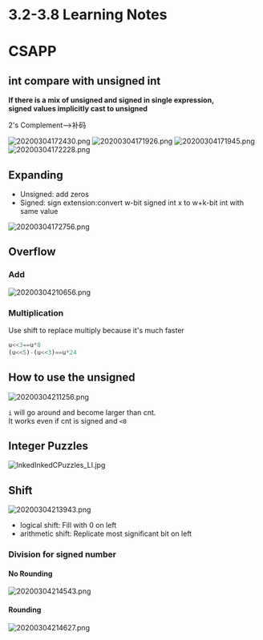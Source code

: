 # 3.2-3.8 Learning Notes
# CSAPP
## int compare with unsigned int
__If there is a mix	of unsigned and	signed	in	single	expression,		
signed	values	implicitly	cast	to	unsigned__

2's Complement-->补码

![20200304172430.png](https://raw.githubusercontent.com/doutv/Picbed/master/img/20200304172430.png)
![20200304171926.png](https://raw.githubusercontent.com/doutv/Picbed/master/img/20200304171926.png)
![20200304171945.png](https://raw.githubusercontent.com/doutv/Picbed/master/img/20200304171945.png)
![20200304172228.png](https://raw.githubusercontent.com/doutv/Picbed/master/img/20200304172228.png)
## Expanding
+ Unsigned: add zeros
+ Signed: sign extension:convert w-bit signed int x to w+k-bit int with same value

![20200304172756.png](https://raw.githubusercontent.com/doutv/Picbed/master/img/20200304172756.png)

## Overflow
### Add
![20200304210656.png](https://raw.githubusercontent.com/doutv/Picbed/master/img/20200304210656.png)
### Multiplication
Use shift to replace multiply because it's much faster
```python
u<<3==u*8
(u<<5)-(u<<3)==u*24
```

## How to use the unsigned
![20200304211256.png](https://raw.githubusercontent.com/doutv/Picbed/master/img/20200304211256.png)

`i` will go around and become larger than cnt.  
It works even if cnt is signed and `<0`

## Integer Puzzles
![InkedInkedCPuzzles_LI.jpg](https://raw.githubusercontent.com/doutv/Picbed/master/img/InkedInkedCPuzzles_LI.jpg)

## Shift
![20200304213943.png](https://raw.githubusercontent.com/doutv/Picbed/master/img/20200304213943.png)
+ logical shift: Fill with 0 on left
+ arithmetic shift: Replicate most significant bit on left
### Division for signed number
#### No Rounding
![20200304214543.png](https://raw.githubusercontent.com/doutv/Picbed/master/img/20200304214543.png)
#### Rounding
![20200304214627.png](https://raw.githubusercontent.com/doutv/Picbed/master/img/20200304214627.png)

